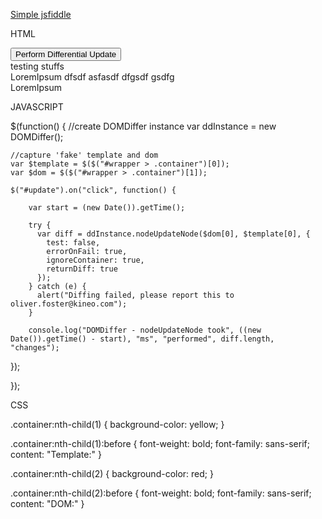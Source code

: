 [Simple jsfiddle](https://jsfiddle.net/b6Lf8n6h/)


HTML

<button id="update">
Perform Differential Update
</button>

<div id="wrapper">

  <div class="container changemycontent template">
    <div>
      testing stuffs
    </div>
    Lorem​Ipsum dfsdf asfasdf dfgsdf gsdfg
  </div>

  <div class="container shouldmatchabove dom">
    LoremIpsum
  </div>
  
</div>



JAVASCRIPT

$(function() {
	//create DOMDiffer instance
  	var ddInstance = new DOMDiffer();

	//capture 'fake' template and dom
  	var $template = $($("#wrapper > .container")[0]);
  	var $dom = $($("#wrapper > .container")[1]);

	$("#update").on("click", function() {

	    var start = (new Date()).getTime();

	    try {
	      var diff = ddInstance.nodeUpdateNode($dom[0], $template[0], {
	        test: false,
	        errorOnFail: true,
	        ignoreContainer: true,
	        returnDiff: true
	      });
	    } catch (e) {
	      alert("Diffing failed, please report this to oliver.foster@kineo.com");
	    }

	    console.log("DOMDiffer - nodeUpdateNode took", ((new Date()).getTime() - start), "ms", "performed", diff.length, "changes");
	    
   });

});



CSS

.container:nth-child(1) {
  background-color: yellow;
}

.container:nth-child(1):before {
  font-weight: bold;
  font-family: sans-serif;
  content: "Template:"
}

.container:nth-child(2) {
  background-color: red;
}

.container:nth-child(2):before {
  font-weight: bold;
  font-family: sans-serif;
  content: "DOM:"
}
